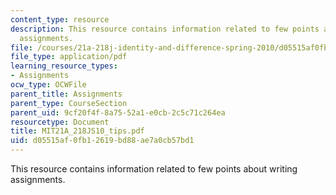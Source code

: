```yaml
---
content_type: resource
description: This resource contains information related to few points about writing
  assignments.
file: /courses/21a-218j-identity-and-difference-spring-2010/d05515af0fb12619bd88ae7a0cb57bd1_MIT21A_218JS10_tips.pdf
file_type: application/pdf
learning_resource_types:
- Assignments
ocw_type: OCWFile
parent_title: Assignments
parent_type: CourseSection
parent_uid: 9cf20f4f-8a75-52a1-e0cb-2c5c71c264ea
resourcetype: Document
title: MIT21A_218JS10_tips.pdf
uid: d05515af-0fb1-2619-bd88-ae7a0cb57bd1
---
```

This resource contains information related to few points about writing assignments.

